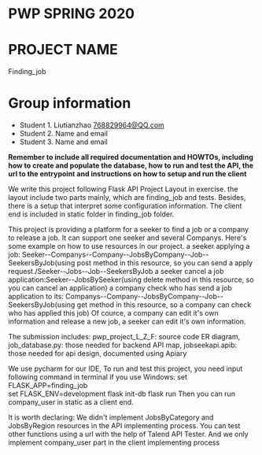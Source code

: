 # PWP SPRING 2020
# PROJECT NAME
Finding_job
# Group information
* Student 1. Liutianzhao 768829964@QQ.com
* Student 2. Name and email
* Student 3. Name and email

__Remember to include all required documentation and HOWTOs, including how to create and populate the database, how to run and test the API, the url to the entrypoint and instructions on how to setup and run the client__

We write this project following Flask API Project Layout in exercise. the layout include two parts mainly, which are finding_job and tests. Besides, there is a setup that interpret some configuration information. The client end is included in static folder in finding_job folder. 

This project is providing a platform for a seeker to find a job or a company to release a job. It can support one seeker and several Companys. Here's some example on how to use resources in our project.
a seeker applying a job: Seeker--Companys--Company--JobsByCompany--Job--SeekersByJob(using post method in this resource, so you can send a apply request./Seeker--Jobs--Job--SeekersByJob
a seeker cancel a job application:Seeker--JobsBySeeker(using delete method in this resource, so you can cancel an application)
a company check who has send a job application to its: Companys--Company--JobsByCompany--Job--SeekersByJob(using get method in this resource, so a company can check who has applied this job)
Of cource, a company can edit it's own information and release a new job, a seeker can edit it's own information.

The submission includes:
pwp_project_L_Z_F: source code
ER diagram, job_database.py: those needed for backend
API map, jobseekapi.apib: those needed for api design, documented using Apiary

We use pycharm for our IDE, To run and test this project, you need input following command in terminal if you use Windows:
set FLASK_APP=finding_job<br>
set FLASK_ENV=development
flask init-db
flask run
Then you can run company_user in static as a client end.

It is worth declaring:
We didn't implement JobsByCategory and JobsByRegion resources in the API implementing process. You can test other functions using a url with the help of Talend API Tester.
And we only implement company_user part in the client implementing process
